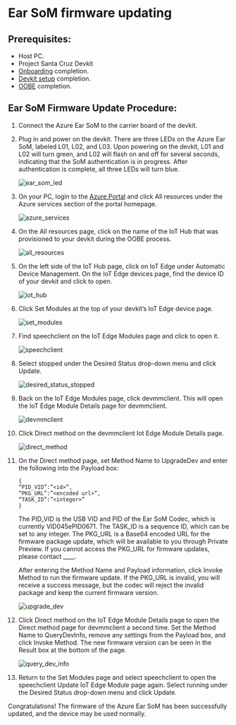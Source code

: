 <!---
title: Ear SoM firmware updating                    # the article title to show on the browser tab
description: Walks a user through the ear SoM firmware update process for Project Santa Cruz Private Preview (July 2020). 
author: elqu20      # the author's GitHub ID - will be auto-populated if set in settings.json
ms.author: v-elqu     # the author's Microsoft alias (if applicable) - will be auto-populated if set in settings.json
ms.date: {@date}           # the date - will be auto-populated when template is first applied
ms.topic: reference  # the type of article
--->
# Ear SoM firmware updating

## Prerequisites:

-	Host PC.
-	Project Santa Cruz Devkit
-	[Onboarding](https://github.com/Azure/AI-at-Edge-Preview/blob/main/user_guides/getting_started/onboarding_july_2020.md) completion.
-	[Devkit setup](https://github.com/Azure/AI-at-Edge-Preview/blob/main/user_guides/getting_started/devkit_unboxing_setup_july_2020.md) completion.
-	[OOBE](https://github.com/Azure/AI-at-Edge-Preview/blob/main/user_guides/getting_started/oobe_july_2020.md) completion.

## Ear SoM Firmware Update Procedure: 

1. Connect the Azure Ear SoM to the carrier board of the devkit. 

1. Plug in and power on the devkit. There are three LEDs on the Azure Ear SoM, labeled L01, L02, and L03. Upon powering on the devkit, L01 and L02 will turn green, and L02 will flash on and off for several seconds, indicating that the SoM authentication is in progress. After authentication is complete, all three LEDs will turn blue. 

    ![ear_som_led](https://github.com/Azure/AI-at-Edge-Preview/blob/main/user_guides/updates/article_images/firmware_ear_som_led.png)
 
1. On your PC, login to the [Azure Portal](https://ms.portal.azure.com/#home) and click All resources under the Azure services section of the portal homepage. 

    ![azure_services](https://github.com/Azure/AI-at-Edge-Preview/blob/main/user_guides/updates/article_images/firmware_azure_services_all_resources.png)

1. On the All resources page, click on the name of the IoT Hub that was provisioned to your devkit during the OOBE process. 

    ![all_resources](https://github.com/Azure/AI-at-Edge-Preview/blob/main/user_guides/updates/article_images/firmware_all_resources.png)

1. On the left side of the IoT Hub page, click on IoT Edge under Automatic Device Management. On the IoT Edge devices page, find the device ID of your devkit and click to open. 

    ![iot_hub](https://github.com/Azure/AI-at-Edge-Preview/blob/main/user_guides/updates/article_images/firmware_iot_hub.png)

1. Click Set Modules at the top of your devkit’s IoT Edge device page.

    ![set_modules](https://github.com/Azure/AI-at-Edge-Preview/blob/main/user_guides/updates/article_images/firmware_set_modules.png)

1. Find speechclient on the IoT Edge Modules page and click to open it. 

    ![speechclient](https://github.com/Azure/AI-at-Edge-Preview/blob/main/user_guides/updates/article_images/firmware_speechclient.png)

1. Select stopped under the Desired Status drop-down menu and click Update.

    ![desired_status_stopped](https://github.com/Azure/AI-at-Edge-Preview/blob/main/user_guides/updates/article_images/firmware_desired_status_stopped.png)

1. Back on the IoT Edge Modules page, click devmmclient. This will open the IoT Edge Module Details page for devmmclient. 

    ![devmmclient](https://github.com/Azure/AI-at-Edge-Preview/blob/main/user_guides/updates/article_images/firmware_devmmclient.png)

1. Click Direct method on the devmmclient Iot Edge Module Details page.

    ![direct_method](https://github.com/Azure/AI-at-Edge-Preview/blob/main/user_guides/updates/article_images/firmware_direct_method.png)

1. On the Direct method page, set Method Name to UpgradeDev and enter the following into the Payload box:
    ```console
    {
    “PID_VID”:”<id>”,
    “PKG_URL”:”<encoded url>”,
    “TASK_ID”:”<integer>”
    }
    ```
    The PID_VID is the USB VID and PID of the Ear SoM Codec, which is currently VID045ePID0671. The TASK_ID is a sequence ID, which can be set to any integer. The PKG_URL is a Base64 encoded URL for the firmware package update, which will be available to you through Private Preview. If you cannot access the PKG_URL for firmware updates, please contact ____.

    After entering the Method Name and Payload information, click Invoke Method to run the firmware update. If the PKG_URL is invalid, you will receive a success message, but the codec will reject the invalid package and keep the current firmware version. 

    ![upgrade_dev](https://github.com/Azure/AI-at-Edge-Preview/blob/main/user_guides/updates/article_images/firmware_upgrade_dev.png)

1. Click Direct method on the IoT Edge Module Details page to open the Direct method page for devmmclient a second time. Set the Method Name to QueryDevInfo, remove any settings from the Payload box, and click Invoke Method. The new firmware version can be seen in the Result box at the bottom of the page. 

    ![query_dev_info](https://github.com/Azure/AI-at-Edge-Preview/blob/main/user_guides/updates/article_images/firmware_query_dev_info.png)

1. Return to the Set Modules page and select speechclient to open the speechclient Update IoT Edge Module page again. Select running under the Desired Status drop-down menu and click Update. 

Congratulations! The firmware of the Azure Ear SoM has been successfully updated, and the device may be used normally. 

